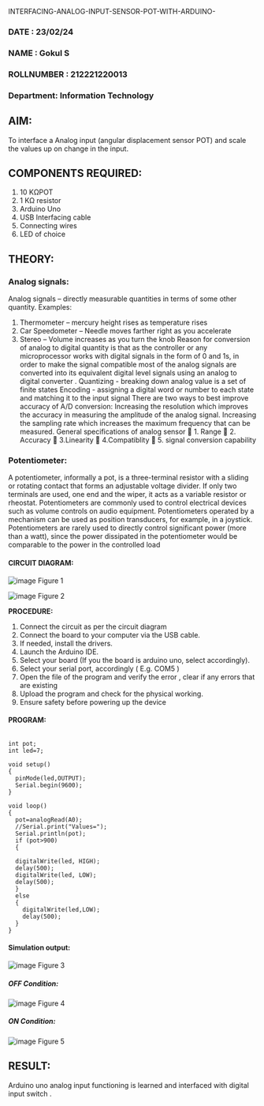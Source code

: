  INTERFACING-ANALOG-INPUT-SENSOR-POT-WITH-ARDUINO-
### DATE : 23/02/24
### NAME :  Gokul S														             
### ROLLNUMBER : 212221220013
### Department: Information Technology



## AIM:  
To interface a Analog  input (angular displacement sensor POT) and scale the values up on change in the input.


## COMPONENTS REQUIRED:
1.	10 KΩPOT
2.	1 KΩ resistor 
3.	Arduino Uno 
4.	USB Interfacing cable 
5.	Connecting wires 
6.	LED of choice 



## THEORY: 

### Analog signals:

Analog signals – directly measurable quantities in terms of some other quantity.
Examples:
1. Thermometer – mercury height rises as temperature rises
2. Car Speedometer – Needle moves farther right as you accelerate
3. Stereo – Volume increases as you turn the knob
Reason for conversion of analog to digital quantity is that as the controller or any microprocessor works with digital signals in the form of 0 and 1s, in order to make the signal compatible  most of the analog signals are converted into its equivalent digital level signals using an analog to digital converter .
Quantizing - breaking down analog value is a set of finite states
Encoding - assigning a digital word or number to each state and matching it to the input signal
 There are two ways to best improve accuracy of A/D conversion:
Increasing the resolution which improves the accuracy in measuring the amplitude of the analog signal.
Increasing the sampling rate which increases the maximum frequency that can be measured.
General specifications of analog sensor
	1. Range
	2. Accuracy
	3.Linearity
	4.Compatiblity
	5. signal conversion capability

### Potentiometer:
A potentiometer, informally a pot, is a three-terminal resistor with a sliding or rotating contact that forms an adjustable voltage divider. If only two terminals are used, one end and the wiper, it acts as a variable resistor or rheostat.
Potentiometers are commonly used to control electrical devices such as volume controls on audio equipment. Potentiometers operated by a mechanism can be used as position transducers, for example, in a joystick. Potentiometers are rarely used to directly control significant power (more than a watt), since the power dissipated in the potentiometer would be comparable to the power in the controlled load

#### CIRCUIT DIAGRAM:
![image](https://user-images.githubusercontent.com/36288975/163530788-eec3cdc3-95e8-4d2d-8349-6d0ea4c9439c.png)
                                                       Figure 1

![image](https://github.com/vasanthkumarch/EXPERIMENT-NO--02-INTERFACING-ANALOG-INPUT-SENSOR-POT-WITH-ARDUINO-/assets/103019882/8862d9dd-6e80-48a2-bc8c-c94a6f16984e)
                                                       Figure 2




**PROCEDURE:**

1.	Connect the circuit as per the circuit diagram 
2.	Connect the board to your computer via the USB cable.
3.	If needed, install the drivers.
4.	Launch the Arduino IDE.
5.	Select your board (If you the board is arduino uno, select accordingly).
6.	Select your serial port, accordingly ( E.g. COM5 )
7.	Open the file of the program  and verify the error , clear if any errors that are existing 
8.	Upload the program and check for the physical working. 
9.	Ensure safety before powering up the device 



#### PROGRAM:
```

int pot;
int led=7;

void setup()
{
  pinMode(led,OUTPUT);
  Serial.begin(9600);
}

void loop()
{
  pot=analogRead(A0);
  //Serial.print("Values=");
  Serial.println(pot);
  if (pot>900)
  {  
 
  digitalWrite(led, HIGH);
  delay(500);
  digitalWrite(led, LOW);
  delay(500); 
  }
  else
  {
    digitalWrite(led,LOW);
    delay(500);
  }
}
```

#### Simulation output:
![image](https://github.com/vasanthkumarch/EXPERIMENT-NO--02-INTERFACING-ANALOG-INPUT-SENSOR-POT-WITH-ARDUINO-/assets/103019882/4da8707f-c1d7-4b93-9efa-2a50d3ddb11c)
                                                                 Figure 3


##### OFF Condition:
![image](https://github.com/vasanthkumarch/EXPERIMENT-NO--02-INTERFACING-ANALOG-INPUT-SENSOR-POT-WITH-ARDUINO-/assets/103019882/281ed4a3-2c2f-4530-a2f7-e5c5e574fc6b)
                                                                 Figure 4


##### ON Condition:
![image](https://github.com/vasanthkumarch/EXPERIMENT-NO--02-INTERFACING-ANALOG-INPUT-SENSOR-POT-WITH-ARDUINO-/assets/103019882/d91318d1-1095-4abe-b1cb-ed1c0764a2de)
                                                                Figure 5

## RESULT:  
Arduino uno analog input functioning is learned and interfaced with digital input switch .
